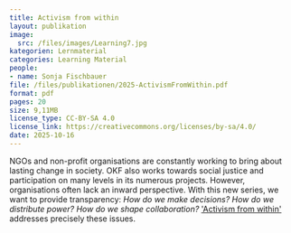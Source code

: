 ```yaml
---
title: Activism from within
layout: publikation
image:
  src: /files/images/Learning7.jpg
kategorien: Lernmaterial 
categories: Learning Material
people:
- name: Sonja Fischbauer
file: /files/publikationen/2025-ActivismFromWithin.pdf
format: pdf
pages: 20
size: 9,11MB
license_type: CC-BY-SA 4.0
license_link: https://creativecommons.org/licenses/by-sa/4.0/
date: 2025-10-16
---
```

NGOs and non-profit organisations are constantly working to bring about lasting change in society. OKF also works towards social justice and participation on many levels in its numerous projects. However, organisations often lack an inward perspective. With this new series, we want to provide transparency: *How do we make decisions? How do we distribute power? How do we shape collaboration?* ['Activism from within'](https://okfn.de/en/aktivismus-von-innen/) addresses precisely these issues.

